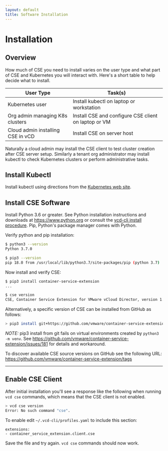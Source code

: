 ```yaml
---
layout: default
title: Software Installation
---
```

# Installation

<a name="overview"></a>
## Overview

How much of CSE you need to install varies on the user type and what part
of CSE and Kubernetes you will interact with.  Here's a short table
to help decide what to install.

| User Type | Task(s)
|-----------|--------
| Kubernetes user | Install kubectl on laptop or workstation
| Org admin managing K8s clusters | Install CSE and configure CSE client on laptop or VM
| Cloud admin installing CSE in vCD | Install CSE on server host

Naturally a cloud admin may install the CSE client to test cluster
creation after CSE server setup. Similarly a tenant org administrator
may install kubectl to check Kubernetes clusters or perform
administrative tasks.

<a name="kubectl"></a>
## Install Kubectl

Install kubectl using directions from the [Kubernetes web site](https://kubernetes.io/docs/tasks/tools/install-kubectl/).

<a name="gettingcse"></a>
## Install CSE Software

Install Python 3.6 or greater. See Python installation instructions and
downloads at <https://www.python.org> or consult the [vcd-cli install
procedure](https://vmware.github.io/vcd-cli/install.html).  Pip, Python's
package manager comes with Python.

Verify python and pip installation:
```sh
$ python3 --version
Python 3.7.0

$ pip3 --version
pip 18.0 from /usr/local/lib/python3.7/site-packages/pip (python 3.7)
```

Now install and verify CSE:
```sh
$ pip3 install container-service-extension
...

$ cse version
CSE, Container Service Extension for VMware vCloud Director, version 1.2.5
```

Alternatively, a specific version of CSE can be installed from GitHub as
follows:
```sh
> pip3 install git+https://github.com/vmware/container-service-extension.git@1.2.4
```
*NOTE:* pip3 install from git fails on virtual environments created by
`python3 -m venv`.  See <https://github.com/vmware/container-service-extension/issues/181> for details and workaround.

To discover available CSE source versions on GitHub see the following URL:
<https://github.com/vmware/container-service-extension/tags>

---
<a name="csevcdcli"></a>
## Enable CSE Client

After initial installation you'll see a response like the following
when running `vcd cse` commands, which means that the CSE client
is not enabled.
```sh
> vcd cse version
Error: No such command "cse".
```
To enable edit `~/.vcd-cli/profiles.yaml` to include this section:
```
extensions:
- container_service_extension.client.cse
```
Save the file and try again. `vcd cse` commands should now work.
